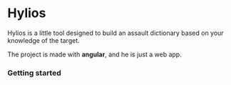 # Hylios
Hylios is a little tool designed to build an assault dictionary based on your knowledge of the target.

The project is made with **angular**, and he is just a web app.

### Getting started

